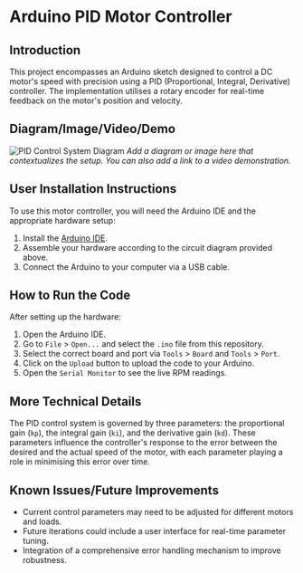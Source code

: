 # Arduino PID Motor Controller

## Introduction

This project encompasses an Arduino sketch designed to control a DC motor's speed with precision using a PID (Proportional, Integral, Derivative) controller. The implementation utilises a rotary encoder for real-time feedback on the motor's position and velocity. 

## Diagram/Image/Video/Demo

![PID Control System Diagram](link-to-your-diagram-or-image)
*Add a diagram or image here that contextualizes the setup. You can also add a link to a video demonstration.*

## User Installation Instructions

To use this motor controller, you will need the Arduino IDE and the appropriate hardware setup:

1. Install the [Arduino IDE](https://www.arduino.cc/en/software).
2. Assemble your hardware according to the circuit diagram provided above.
3. Connect the Arduino to your computer via a USB cable.

## How to Run the Code

After setting up the hardware:

1. Open the Arduino IDE.
2. Go to `File` > `Open...` and select the `.ino` file from this repository.
3. Select the correct board and port via `Tools` > `Board` and `Tools` > `Port`.
4. Click on the `Upload` button to upload the code to your Arduino.
5. Open the `Serial Monitor` to see the live RPM readings.

## More Technical Details

The PID control system is governed by three parameters: the proportional gain (`kp`), the integral gain (`ki`), and the derivative gain (`kd`). These parameters influence the controller's response to the error between the desired and the actual speed of the motor, with each parameter playing a role in minimising this error over time.

## Known Issues/Future Improvements

- Current control parameters may need to be adjusted for different motors and loads.
- Future iterations could include a user interface for real-time parameter tuning.
- Integration of a comprehensive error handling mechanism to improve robustness.


